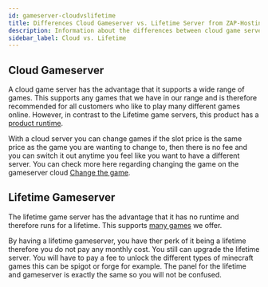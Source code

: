 ```yaml
---
id: gameserver-cloudvslifetime
title: Differences Cloud Gameserver vs. Lifetime Server from ZAP-Hosting
description: Information about the differences between cloud game servers and lifetime servers from ZAP-Hosting - ZAP-Hosting.com documentation
sidebar_label: Cloud vs. Lifetime
---
```

## Cloud Gameserver
A cloud game server has the advantage that it supports a wide range of games. This supports any games that we have in our range and is therefore recommended for all customers who like to play many different games online. However, in contrast to the Lifetime game servers, this product has a [product runtime](https://zap-hosting.com/guides/docs/en/account_contractsandprepaid/).

With a cloud server you can change games if the slot price is the same price as the game you are wanting to change to, then there is no fee and you can switch it out anytime you feel like you want to have a different server. You can check more here regarding changing the game on the gameserver cloud [Change the game](https://zap-hosting.com/guides/docs/en/gameserver_gameswitch/).

## Lifetime Gameserver
The lifetime game server has the advantage that it has no runtime and therefore runs for a lifetime. This supports [many games](https://zap-hosting.com/en/shop/product/lifetime-gameserver/) we offer.

By having a lifetime gameserver, you have ther perk of it being a lifetime therefore you do not pay any monthly cost. You still can upgrade the lifetime server. You will have to pay a fee to unlock the different types of minecraft games this can be spigot or forge for example. The panel for the lifetime and gameserver is exactly the same so you will not be confused.
